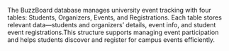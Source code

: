 The BuzzBoard database manages university event tracking with four tables: Students, Organizers, Events, and Registrations. Each table stores relevant data—students and organizers’ details, event info, and student event registrations.This structure supports managing event participation and helps students discover and register for campus events efficiently.
